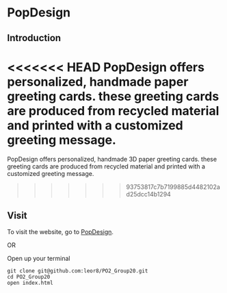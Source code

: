 # PopDesign

## Introduction

<<<<<<< HEAD
PopDesign offers personalized, handmade paper greeting cards. these greeting cards are produced from recycled material and printed with a customized greeting message.
=======
PopDesign offers personalized, handmade 3D paper greeting cards. these greeting cards are produced from recycled material and printed with a customized greeting message.
>>>>>>> 93753817c7b7199885d4482102ad25dcc14b1294

## Visit

To visit the website, go to [PopDesign](http://www.sfu.ca/~leor/IAT339/PO2_Group20/).

OR

Open up your terminal
```
git clone git@github.com:leor8/PO2_Group20.git
cd PO2_Group20
open index.html
```
